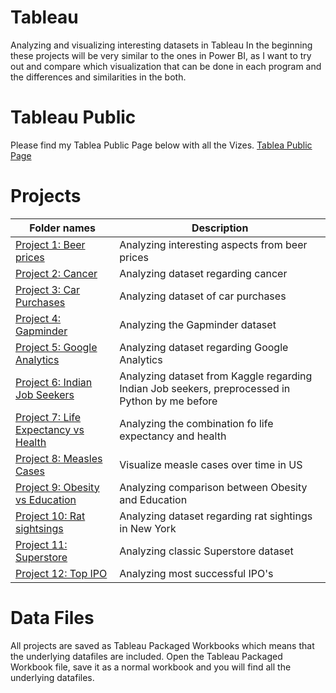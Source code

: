 # Tableau
Analyzing and visualizing interesting datasets in Tableau
In the beginning these projects will be very similar to the ones in Power BI, as I want to try out and compare which visualization that can be done in each program and the differences and similarities in the both.

# Tableau Public
Please find my Tablea Public Page below with all the Vizes.
[Tablea Public Page](https://public.tableau.com/profile/elias.nordlinder#!/)

# Projects
|Folder names|Description| 
|---|---|
|[Project 1: Beer prices](https://github.com/EliasNo/Data-Analysis-Projects/tree/master/4_Tableau/Project_1-BeerPrices)| Analyzing interesting aspects from beer prices|
|[Project 2: Cancer](https://github.com/EliasNo/Data-Analysis-Projects/tree/master/4_Tableau/Project_2_Cancer)|Analyzing dataset regarding cancer|
|[Project 3: Car Purchases](https://github.com/EliasNo/Data-Analysis-Projects/tree/master/4_Tableau/Project_3_car-purchases)|Analyzing dataset of car purchases|
|[Project 4: Gapminder](https://github.com/EliasNo/Data-Analysis-Projects/tree/master/4_Tableau/Project_4_gapminder)|Analyzing the Gapminder dataset|
|[Project 5: Google Analytics](https://github.com/EliasNo/Data-Analysis-Projects/tree/master/4_Tableau/Project_5_Google-Analytics)|Analyzing dataset regarding Google Analytics|
|[Project 6: Indian Job Seekers](https://github.com/EliasNo/Data-Analysis-Projects/tree/master/4_Tableau/Project_6_Indian-Job-Seekers)|Analyzing dataset from Kaggle regarding Indian Job seekers, preprocessed in Python by me before|
|[Project 7: Life Expectancy vs Health](https://github.com/EliasNo/Data-Analysis-Projects/tree/master/4_Tableau/Project_7_Life-Vs-Health)|Analyzing the combination fo life expectancy and health|
|[Project 8: Measles Cases](https://github.com/EliasNo/Data-Analysis-Projects/tree/master/4_Tableau/Project_8_Measles-Cases)|Visualize measle cases over time in US|
|[Project 9: Obesity vs Education](https://github.com/EliasNo/Data-Analysis-Projects/tree/master/4_Tableau/Project_9_Obesity-Vs-Education)|Analyzing comparison between Obesity and Education|
|[Project 10: Rat sightsings](https://github.com/EliasNo/Data-Analysis-Projects/tree/master/4_Tableau/Project_10_rat-sightings)|Analyzing dataset regarding rat sightings in New York|
|[Project 11: Superstore](https://github.com/EliasNo/Data-Analysis-Projects/tree/master/4_Tableau/Project_11_Superstore)|Analyzing classic Superstore dataset|
|[Project 12: Top IPO](https://github.com/EliasNo/Data-Analysis-Projects/tree/master/4_Tableau/Project_12_top-IPO)|Analyzing most successful IPO's|

# Data Files
All projects are saved as Tableau Packaged Workbooks which means that the underlying datafiles are included.
Open the Tableau Packaged Workbook file, save it as a normal workbook and you will find all the underlying datafiles.

